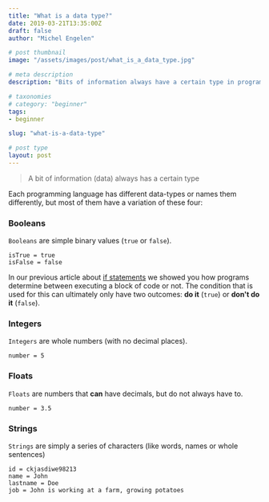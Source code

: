 ```yaml
---
title: "What is a data type?"
date: 2019-03-21T13:35:00Z
draft: false
author: "Michel Engelen"

# post thumbnail
image: "/assets/images/post/what_is_a_data_type.jpg"

# meta description
description: "Bits of information always have a certain type in programming. Here we explain what those types are."

# taxonomies
# category: "beginner"
tags:
- beginner

slug: "what-is-a-data-type"

# post type
layout: post
---
```


<blockquote>A bit of information (data) always has a certain type</blockquote>

Each programming language has different data-types or names them differently, but most of them have a variation of these four:

### Booleans
`Booleans` are simple binary values (`true` or `false`).
```
isTrue = true
isFalse = false
```

In our previous article about [if statements](https://codetips.co.uk/beginner/what-is-an-if-statement/) we showed you how programs determine between executing a block of code or not. The condition that is used for this can ultimately only have two outcomes: **do it** (`true`) or **don't do it** (`false`).

### Integers
`Integers` are whole numbers (with no decimal places).
```
number = 5
```

### Floats
`Floats` are numbers that **can** have decimals, but do not always have to.
```
number = 3.5
```

### Strings
`Strings` are simply a series of characters (like words, names or whole sentences)
```
id = ckjasdiwe98213
name = John
lastname = Doe
job = John is working at a farm, growing potatoes
```

